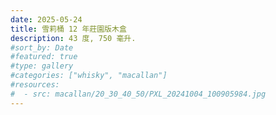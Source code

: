 ```yaml
---
date: 2025-05-24
title: 雪莉桶 12 年莊園版木盒
description: 43 度, 750 毫升.
#sort_by: Date
#featured: true
#type: gallery
#categories: ["whisky", "macallan"]
#resources:
#  - src: macallan/20_30_40_50/PXL_20241004_100905984.jpg
---
```

